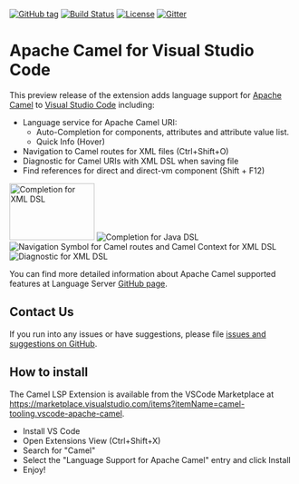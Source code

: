 [![GitHub tag](https://img.shields.io/github/tag/camel-tooling/camel-lsp-client-vscode.svg?style=plastic)]()
[![Build Status](https://travis-ci.org/camel-tooling/camel-lsp-client-vscode.svg?branch=master)](https://travis-ci.org/camel-tooling/camel-lsp-client-vscode)
[![License](https://img.shields.io/badge/license-Apache%202-blue.svg)]()
[![Gitter](https://img.shields.io/gitter/room/camel-tooling/Lobby.js.svg)](https://gitter.im/camel-tooling/Lobby)

# Apache Camel for Visual Studio Code
This preview release of the extension adds language support for [Apache Camel](http://camel.apache.org/) to [Visual Studio Code](https://code.visualstudio.com/) including:
* Language service for Apache Camel URI:
  * Auto-Completion for components, attributes and attribute value list.
  * Quick Info (Hover)
* Navigation to Camel routes for XML files (Ctrl+Shift+O)
* Diagnostic for Camel URIs with XML DSL when saving file
* Find references for direct and direct-vm component (Shift + F12)

<img src="./images/completion.gif" alt="Completion for XML DSL"
	title="Completion for XML DSL" width="150" height="100" />
![Completion for Java DSL](./images/completionJava.gif "Completion for Java DSL")
![Navigation Symbol for Camel routes and Camel Context for XML DSL](./images/navigationSymbol.gif "Navigation Symbol for Camel route and Camel context for XML DSL")
![Diagnostic for XML DSL](./images/diagnostic.png "Diagnostic for XML DSL")


You can find more detailed information about Apache Camel supported features at Language Server [GitHub page](https://github.com/camel-tooling/camel-language-server#features).

## Contact Us
If you run into any issues or have suggestions, please file [issues and suggestions on GitHub](https://github.com/camel-tooling/camel-lsp-client-vscode/issues).

## How to install
The Camel LSP Extension is available from the VSCode Marketplace at https://marketplace.visualstudio.com/items?itemName=camel-tooling.vscode-apache-camel.

* Install VS Code
* Open Extensions View (Ctrl+Shift+X)
* Search for "Camel"
* Select the "Language Support for Apache Camel" entry and click Install
* Enjoy!
